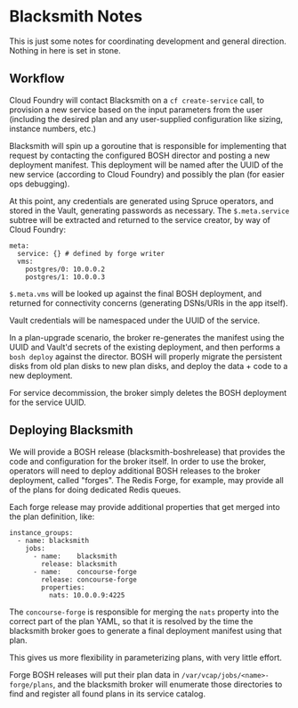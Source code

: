 Blacksmith Notes
================

This is just some notes for coordinating development and general
direction.  Nothing in here is set in stone.

Workflow
--------

Cloud Foundry will contact Blacksmith on a `cf create-service`
call, to provision a new service based on the input parameters
from the user (including the desired plan and any user-supplied
configuration like sizing, instance numbers, etc.)

Blacksmith will spin up a goroutine that is responsible for
implementing that request by contacting the configured BOSH
director and posting a new deployment manifest.  This deployment
will be named after the UUID of the new service (according to
Cloud Foundry) and possibly the plan (for easier ops debugging).

At this point, any credentials are generated using Spruce
operators, and stored in the Vault, generating passwords as
necessary.  The `$.meta.service` subtree will be extracted and
returned to the service creator, by way of Cloud Foundry:

```
meta:
  service: {} # defined by forge writer
  vms:
    postgres/0: 10.0.0.2
    postgres/1: 10.0.0.3
```

`$.meta.vms` will be looked up against the final BOSH deployment,
and returned for connectivity concerns (generating DSNs/URIs in
the app itself).

Vault credentials will be namespaced under the UUID of the
service.

In a plan-upgrade scenario, the broker re-generates the manifest
using the UUID and Vault'd secrets of the existing deployment, and
then performs a `bosh deploy` against the director.  BOSH will
properly migrate the persistent disks from old plan disks to new
plan disks, and deploy the data + code to a new deployment.

For service decommission, the broker simply deletes the BOSH
deployment for the service UUID.



Deploying Blacksmith
--------------------

We will provide a BOSH release (blacksmith-boshrelease) that
provides the code and configuration for the broker itself.  In
order to use the broker, operators will need to deploy additional
BOSH releases to the broker deployment, called "forges".  The
Redis Forge, for example, may provide all of the plans for doing
dedicated Redis queues.

Each forge release may provide additional properties that get
merged into the plan definition, like:

```
instance_groups:
  - name: blacksmith
    jobs:
      - name:    blacksmith
        release: blacksmith
      - name:    concourse-forge
        release: concourse-forge
        properties:
          nats: 10.0.0.9:4225
```

The `concourse-forge` is responsible for merging the `nats`
property into the correct part of the plan YAML, so that it is
resolved by the time the blacksmith broker goes to generate a
final deployment manifest using that plan.

This gives us more flexibility in parameterizing plans, with very
little effort.

Forge BOSH releases will put their plan data in
`/var/vcap/jobs/<name>-forge/plans`, and the blacksmith broker
will enumerate those directories to find and register all found
plans in its service catalog.
